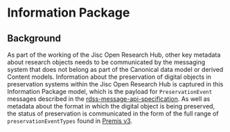# Information Package

## Background

As part of the working of the Jisc Open Research Hub, other key metadata about research objects needs to be communicated by the messaging system that does not belong as part of the Canonical data model or derived Content models. Information about the preservation of digital objects in preservation systems within the Jisc Open Research Hub is captured in this Information Package model, which is the payload for `PreservationEvent` messages described in the [rdss-message-api-specification](https://github.com/JiscRDSS/rdss-message-api-specification/tree/4.0.0). As well as metadata about the format in which the digital object is being preserved, the status of preservation is communicated in the form of the full range of `preservationEventTypes` found in [Premis v3](http://www.loc.gov/standards/premis/v3/). 
